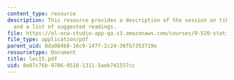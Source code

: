 ```yaml
---
content_type: resource
description: This resource provides a description of the session on tikhonov regularization
  and a list of suggested readings.
file: https://ol-ocw-studio-app-qa.s3.amazonaws.com/courses/9-520-statistical-learning-theory-and-applications-spring-2006/8e87c76b9706951813115aeb741557cc_lec15.pdf
file_type: application/pdf
parent_uid: 8da084b8-16c9-147f-2c24-36fb7353719e
resourcetype: Document
title: lec15.pdf
uid: 8e87c76b-9706-9518-1311-5aeb741557cc
---
```

